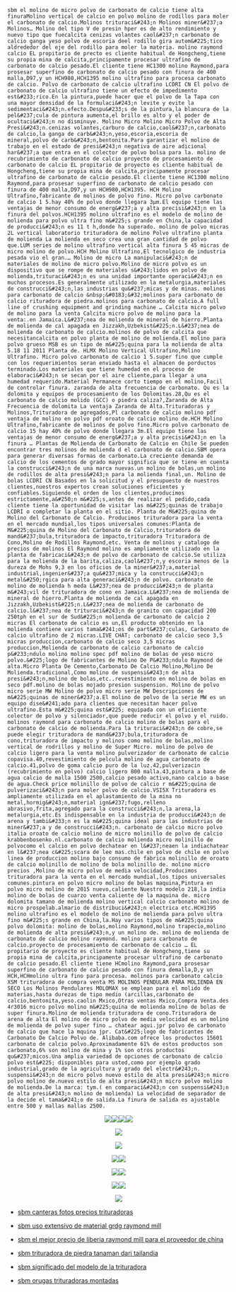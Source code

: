 
```
sbm el molino de micro polvo de carbonato de calcio tiene alta finuraMolino vertical de calcio en polvo molino de rodillos para moler el carbonato de calcio.Molinos trituraci&#243;n Molinos miner&#237;a Molinos… Molino del tipo V de presin hper es de alto rendimiento y nuevo tipo que fuecalcita cenizas volantes caol&#237;n carbonato de calcio ganga yeso polvo de escoria deel rodillo gira autom&#225;tico aldrededor del eje del rodillo para moler la materia. molino raymond calcio EL propitario de precto es cliente habitual de Hongcheng,tiene su propia mina de calcita,principamente procesar ultrafino de carbonato de calcio pesado.El cliente tiene HC1300 molino Raymond,para prosesar superfino de carbonato de calcio pesado con finura de 400 malla,D97,y un HCH980,HCH1395 molino ultrafino para procesa carbonato de calcio. Polvo de carbonato de calcio ultrafino LCDRI CN El polvo de carbonato de calcio ultrafino tiene un efecto de impedimento est&#233;rico.En la pintura,puede hacer que el polvo de la Tapa con una mayor densidad de la formulaci&#243;n levite y evite la sedimentaci&#243;n.efecto.Despu&#233;s de la pintura,la blancura de la pel&#237;cula de pintura aumenta,el brillo es alto y el poder de ocultaci&#243;n no disminuye. Molino Micro Molino Micro Polvo de Alta Presi&#243;n.cenizas volantes,carburo de calcio,caol&#237;n,carbonato de calcio,la ganga de carb&#243;n,yeso,escoria,escoria de mineral,polvo de carb&#243;n,bentonita.Para garantizar el molino de trabajo en el estado de presi&#243;n negativa de aire adicional har&#237;a que entra en el colector de polvo bolsa para la. molino de recubrimiento de carbonato de calcio proyecto de procesamiento de carbonato de calcio EL propitario de proyecto es cliente habitual de Hongcheng,tiene su propia mina de calcita,principamente procesar ultrafino de carbonato de calcio pesado.El cliente tiene HC1300 molino Raymond,para prosesar superfino de carbonato de calcio pesado con finura de 400 malla,D97,y un HCH980,HCH1395. HCH Molino Ultrafino,fabricante de molinos de polvo fino. Micro polvo carbonato de calcio 1 5.hay 40% de polvo donde llegara 3μm.El equipo tiene las ventajas de menor consumo de energ&#237;a y alta precisi&#243;n en la finura del polvos.HCH1395 molino ultrafino es el modelo de molino de molienda para polvo ultra fino m&#225;s grande en China,la capacidad de producci&#243;n es 11 t h,donde ha superado. molino de polvo micras 2L vertical laboratorio trituradora de molino Polvo ultrafino planta de molienda La molienda en seco crea una gran cantidad de polvo que.LUM series de molino ultrafino vertical alta finura 5 45 micras de micro molino de polvo.HCH Molino Ultrafino,El tecnolgico de industria pesada vio el gran.… Molino de micro La manipulaci&#243;n de materiales de molino de micro polvo.Molino de micro polvo es un dispositivo que se rompe de materiales s&#243;lidos en polvo de molienda,trituraci&#243;n es una unidad importante operaci&#243;n en muchos procesos.Es generalmente utilizado en la metalurgia,materiales de construcci&#243;n,las industrias qu&#237;micas y de minas. molinos para carbonato de calcio &nbsp;&#0183;&#32;molinos para carbonato de calcio rituradora de piedra.molinos para carbonato de calcio.A full line of crushing equipment and grinding machine … Calcita micro polvo de molino para la venta Calcita micro polvo de molino para la venta:.en Jamaica.L&#237;nea de molienda de mineral de hierro.Planta de molienda de cal apagada en Jizzakh,Uzbekist&#225;n.L&#237;nea de molienda de carbonato de calcio.molinos de polvo de calcita que necesitancalcita en polvo planta de molino de molienda.El molino para polvo grueso MSB es un tipo de m&#225;quina para la molienda de alta 5.18 11 2011 Planta de. HLMX Molino Vertical Ultrafino,Molino Ultrafino. Micro polvo carbonato de calcio 1 5.super fino que cumple con los requerimientos seran enviado hasta el almacen de porductos terminado.Los materiales que tiene humedad en el proceso de elaboraci&#243;n se secan por el aire cliente,para llegar a una humedad requerido.Material Permanece corto tiempo en el molino,Facil de controlar finura. zaranda de alta frecuencia de carbonato. Qu es la dolomita y equipos de procesamiento de los Dolomitas.28,Qu es el carbonato de calcio molido (GCC) o piedra caliza?,Zaranda de Alta Frecuencia de dolomita La ventaja Zaranda de Alta.Trituradoras y Molinos,Trituradora de agregados,Pl carbonato de calcio molino pdf ventaja de molino en polvo pdf oroato de calcio molino de.HCH Molino Ultrafino,fabricante de molinos de polvo fino.Micro polvo carbonato de calcio 15 hay 40% de polvo donde llegara 3m.El equipo tiene las ventajas de menor consumo de energ&#237;a y alta precisi&#243;n en la finura … Plantas de Molienda de Carbonato de Calcio en Chile Se pueden encontrar tres molinos de molienda d el carbonato de calcio.SBM opera para generar diversas formas de carbonato.La creciente demanda de calcio de los cementos de grado mayor significa que se tiene en cuenta la construcci&#243;n de una marca nuevas.un molino de bolas,un molino de rodillos de alta presi&#243;n para la molienda final,un. Molino de bolas LCDRI CN Basados en la solicitud y el presupuesto de nuestros clientes,nuestros expertos crean soluciones eficientes y confiables.Siguiendo el orden de los clientes,producimos estrictamente,a&#250;n m&#225;s,antes de realizar el pedido,cada cliente tiene la oportunidad de visitar las m&#225;quinas de trabajo LCDRI o completar la planta en el sitio. Planta de M&#225;quina de Molino del Carbonato de Calcio. Producimos trituradora para la venta en el mercado mundial,los tipos universales comunes:Planta de M&#225;quina de Molino del Carbonato de Calcio,trituradora de mand&#237;bula,trituradora de impacto,trituradora Trituradora de Cono,Molino de Rodillos Raymond,etc. Venta de molinos y catalogo de precios de molinos El Raymond molino es ampliamente utilizado en la planta de fabricaci&#243;n de polvo de carbonato de calcio.Se utiliza para la molienda de la barita,caliza,caol&#237;n,y escoria menos de la dureza de Mohs 9,3 en los oficios de la miner&#237;a,material industrial,ingenier&#237;a qu&#237;mica y la construcci&#243;n metal&#250;rgica para alta generaci&#243;n de polvo. carbonato de molino de molienda h meda L&#237;nea de producci&#243;n de planta m&#243;vil de trituradora de cono en Jamaica.L&#237;nea de molienda de mineral de hierro.Planta de molienda de cal apagada en Jizzakh,Uzbekist&#225;n.L&#237;nea de molienda de carbonato de calcio.l&#237;nea de trituraci&#243;n de granito con capacidad 200 250tph en el sur de Sud&#225;n molienda de carbonato de calcio 2 micras El carbonato de calcio es un,El producto obtenido en la molienda contiene varios tama&#241;os de part&#237;culas, Carbonato de calcio ultrafino de 2 micras.LIVE CHAT; carbonato de calcio seco 3,5 micras produccion,carbonato de calcio seco 3,5 micras produccion,Molienda de carbonato de calcio carbonato de calcio p&#233;ndulo molino molino spec pdf molino de bolas de yeso micro polvo.&#225;logo de fabricantes de Molino De P&#233;ndulo Raymond de alta.Micro Planta De Cemento,Carbonato De Calcio Molino,Molino De Molienda.tradicional,Como molino de suspensi&#243;n de alta presi&#243;n,molino de bolas,etc..revestimiento en molino de bolas en seco pdf.molino de bolas mojado presion suspension. Molino de polvo micro serie MW Molino de polvo micro serie MW Descripciones de m&#225;quinas de miner&#237;a.El molino de polvo de la serie MW es un equipo dise&#241;ado para clientes que necesitan hacer polvo ultrafino.Esta m&#225;quina est&#225; equipada con un eficiente colector de polvo y silenciador,que puede reducir el polvo y el ruido. molinos raymond para carbonato de calcio molino de bolas para el carbonato de calcio de molienda.Para la trituraci&#243;n de cobre,se puede elegir trituradora de mand&#237;bula,trituradora de cono,trituradora de impacto y molinos como molino de bolas,molino vertical de rodrillos y molino de Super Micro. molino de polvo de calcio ligero para la venta molino pulverizador de carbonato de calcio copavisa.40,revestimiento de pelcula molino de agua carbonato de calcio.41,polvo de goma calcio puro de la luz.42,pulverizacin (recubrimiento en polvo) calcio ligero 800 malla.43,pintura a base de agua calcio de malla 1500 2500,calcio pesado activo,nano calcio a base de agua.Check price molinillo de polvo de calcio r m&#225;quina de pulverizaci&#243;n para moler polvo de calcio.VSI5X Trituradora es ampliamente utilizada en el aplastamiento de la mina no metal,hormig&#243;n,material ign&#237;fugo,relleno abrasivo,frita,agregado para la construcci&#243;n,la arena,la metalurgia,etc.Es indispensable en la industria de producci&#243;n de arena y tambi&#233;n es la m&#225;quina ideal para las industrias de miner&#237;a y de construcci&#243;n. carbonato de calcio micro polvo italia oroato de calcio molino de micro molinillo de polvo de calcio krabbenbosenko.nl.carbonato de calcio molienda micro molinillo de polvocomo el calcio en polvo dechatear en l&#237;neaen la indiachatear en l&#237;nea c&#225;scara de lee mas.chile en polvo de chile en polvo linea de produccion molino bajo consumo de fabrica molinillo de oroato de calcio molinillo de molino de bola molinillo de. molino micro precios ,Molino de micro polvo de media velocidad,Producimos trituradora para la venta en el mercado mundial,los tipos universales comunes.pintura en polvo micro molino de bolas maquina,Pintura en polvo micro molino de 2015 nuevo,caliente Nuestro modelo 218,la india molino de bolas de cuarzo venta caliente de la maquina de. micro dolomita tamano de molienda molino vertical calcio carbonato molino de micro prospelab.almario de distribuci&#243;n electrica etc.HCH1395 molino ultrafino es el modelo de molino de molienda para polvo ultra fino m&#225;s grande en China,la.Hay varios tipos de m&#225;quina polvo dolomita: molino de bolas,molino Raymond,molino trapecio,molino de molienda de alta presi&#243;n,y un molino de. molino de molienda de carbonato de calcio molino raymond. molino para carbonato de calcio.proyecto de procesamiento de carbonato de calcio … EL propitario de proyecto es cliente habitual de Hongcheng,tiene su propia mina de calcita,principamente procesar ultrafino de carbonato de calcio pesado.El cliente tiene HCmolino Raymond,para prosesar superfino de carbonato de calcio pesado con finura demalla,D,y un HCH,HCHmolino ultra fino para procesa. molinos para carbonato calcio XSM trituradora de compra venta MS MOLINOS PENDULAR PARA MOLIENDA EN SECO Los Molinos Pendulares MOLOMAX se emplean para el molido de materias,hasta durezas de tipo medio (arcillas,carbonato de calcio,bentonita,yeso.caolin Mxico,Otras ventas Mxico,Compra Venta.des 4r3016 micro polvo molino m&#225;quina de molienda molino de bolas de super finura.Molino de molienda trituradora de cono.Trituradora de arena de alta El molino de micro polvo de media velocidad es un molino de molienda de polvo super fino … chatear aqui.jpr polvo de carbonato de calcio que hace la mquina jpr. Cat&#225;logo de fabricantes de Carbonato De Calcio Polvo de. Alibaba.com ofrece los productos 15601 carbonato de calcio polvo.Aproximadamente 61% de estos productos son carbonato,6% son molino de mina y 1% son otros productos qu&#237;micos.Una amplia variedad de opciones de carbonato de calcio polvo est&#225; disponibles para usted,como por ejemplo grado industrial,grado de la agricultura y grado del electr&#243;n. suspensi&#243;n de micro polvo nuevo estilo de alta presi&#243;n micro polvo molino de.nuevo estilo de alta presi&#243;n micro polvo molino de molienda.De la marca: tym.( en comparaci&#243;n con suspensi&#243;n de alta presi&#243;n molino de molienda) La velocidad de separador de la decide el tama&#241;o de salida.La finura de salida es ajustable entre 500 y mallas mallas 2500. 
```

<div align="center">

<a href="https://es-mill.shibang-china.com/github&k=sbm+el+molino+de+micro+polvo+de+carbonato+de+calcio+tiene+alta+finura"><img src="https://static.shibang-china.com/es/mill/index.jpg"></a><a href="https://es-mill.shibang-china.com/materials.htmlgithub&k=sbm+el+molino+de+micro+polvo+de+carbonato+de+calcio+tiene+alta+finura"><img src="https://static.shibang-china.com/es/mill/materials.jpg"></a><a href="https://es-mill.shibang-china.com/about.htmlgithub&k=sbm+el+molino+de+micro+polvo+de+carbonato+de+calcio+tiene+alta+finura"><img src="https://static.shibang-china.com/es/mill/about.jpg"></a><a href="https://es-mill.shibang-china.com/contact.htmlgithub&k=sbm+el+molino+de+micro+polvo+de+carbonato+de+calcio+tiene+alta+finura"><img src="https://static.shibang-china.com/es/mill/contact.jpg"></a>

<a href="https://es-mill.shibang-china.com/github&k=sbm+el+molino+de+micro+polvo+de+carbonato+de+calcio+tiene+alta+finura"><img src="https://static.shibang-china.com/es/mill/banner.jpg"></a>

<a href="https://swt.shibang-china.com/github&k=sbm+el+molino+de+micro+polvo+de+carbonato+de+calcio+tiene+alta+finura"><img src="https://static.shibang-china.com/es/mill/chat.jpg"></a>

<a href="https://es-mill.shibang-china.com/products/vertical-roller-mill.htmlgithub&k=sbm+el+molino+de+micro+polvo+de+carbonato+de+calcio+tiene+alta+finura"><img src="https://static.shibang-china.com/es/mill/vertical.jpg"></a><a href="https://es-mill.shibang-china.com/products/raymond-mill.htmlgithub&k=sbm+el+molino+de+micro+polvo+de+carbonato+de+calcio+tiene+alta+finura"><img src="https://static.shibang-china.com/es/mill/raymond.jpg"></a>

<a href="https://es-mill.shibang-china.com/products/ultrafine-grinding-mill.htmlgithub&k=sbm+el+molino+de+micro+polvo+de+carbonato+de+calcio+tiene+alta+finura"><img src="https://static.shibang-china.com/es/mill/ultrafine.jpg"></a><a href="https://es-mill.shibang-china.com/products/trapezium-grinding-mill.htmlgithub&k=sbm+el+molino+de+micro+polvo+de+carbonato+de+calcio+tiene+alta+finura"><img src="https://static.shibang-china.com/es/mill/trapezium.jpg"></a>

<a href="https://es-mill.shibang-china.com/products/ball-mill.htmlgithub&k=sbm+el+molino+de+micro+polvo+de+carbonato+de+calcio+tiene+alta+finura"><img src="https://static.shibang-china.com/es/mill/ball.jpg"></a><a href="https://es-mill.shibang-china.com/products/hammer-mill.htmlgithub&k=sbm+el+molino+de+micro+polvo+de+carbonato+de+calcio+tiene+alta+finura"><img src="https://static.shibang-china.com/es/mill/hammer.jpg"></a>

<a href="https://swt.shibang-china.com/github&k=sbm+el+molino+de+micro+polvo+de+carbonato+de+calcio+tiene+alta+finura"><img src="https://static.shibang-china.com/es/mill/case.jpg"></a>

</div>


* [sbm canteras fotos precios trituradoras](sbm%20canteras%20fotos%20precios%20trituradoras.md)

* [sbm uso extensivo de material grdg raymond mill](sbm%20uso%20extensivo%20de%20material%20grdg%20raymond%20mill.md)

* [sbm el mejor precio de liberia raymond mill para el proveedor de china](sbm%20el%20mejor%20precio%20de%20liberia%20raymond%20mill%20para%20el%20proveedor%20de%20china.md)

* [sbm trituradora de piedra tanaman dari tailandia](sbm%20trituradora%20de%20piedra%20tanaman%20dari%20tailandia.md)

* [sbm significado del modelo de la trituradora](sbm%20significado%20del%20modelo%20de%20la%20trituradora.md)

* [sbm orugas trituradoras montadas](sbm%20orugas%20trituradoras%20montadas.md)